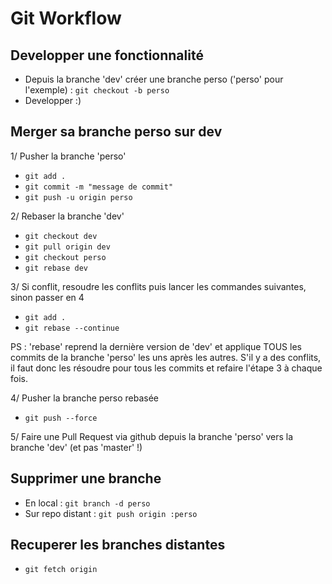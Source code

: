 # Git Workflow

## Developper une fonctionnalité

- Depuis la branche 'dev' créer une branche perso ('perso' pour l'exemple) : `git checkout -b perso`
- Developper :)


## Merger sa branche perso sur dev

1/ Pusher la branche 'perso'

- `git add .`
- `git commit -m "message de commit"`
- `git push -u origin perso`

2/ Rebaser la branche 'dev'

- `git checkout dev`
- `git pull origin dev`
- `git checkout perso`
- `git rebase dev`

3/ Si conflit, resoudre les conflits puis lancer les commandes suivantes, sinon passer en 4

- `git add .`
- `git rebase --continue`

PS : 'rebase' reprend la dernière version de 'dev' et applique TOUS les commits de la branche 'perso' les uns après les autres. S'il y a des conflits, il faut donc les résoudre pour tous les commits et refaire l'étape 3 à chaque fois.

4/ Pusher la branche perso rebasée

- `git push --force`

5/ Faire une Pull Request via github depuis la branche 'perso' vers la branche 'dev' (et pas 'master' !)

## Supprimer une branche

- En local : `git branch -d perso`
- Sur repo distant : `git push origin :perso`

## Recuperer les branches distantes

- `git fetch origin`
